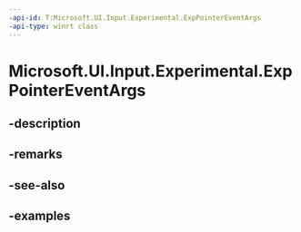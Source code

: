 ```yaml
---
-api-id: T:Microsoft.UI.Input.Experimental.ExpPointerEventArgs
-api-type: winrt class
---
```


# Microsoft.UI.Input.Experimental.ExpPointerEventArgs

<!--
public sealed class ExpPointerEventArgs
-->


## -description

## -remarks

## -see-also

## -examples


